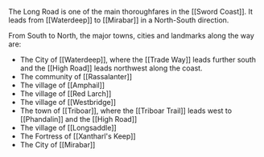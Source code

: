 The Long Road is one of the main thoroughfares in the [[Sword Coast]]. It leads from [[Waterdeep]] to [[Mirabar]] in a North-South direction.

From South to North, the major towns, cities and landmarks along the way are:
* The City of [[Waterdeep]], where the [[Trade Way]] leads further south and the [[High Road]] leads northwest along the coast.
* The community of [[Rassalanter]]
* The village of [[Amphail]]
* The village of [[Red Larch]]
* The village of [[Westbridge]]
* The town of [[Triboar]], where the [[Triboar Trail]] leads west to [[Phandalin]] and the [[High Road]]
* The village of [[Longsaddle]]
* The Fortress of [[Xantharl's Keep]]
* The City of [[Mirabar]]